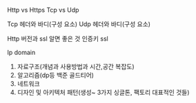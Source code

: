 Http vs Https
Tcp vs Udp 

Tcp 헤더와 바디(구성 요소)
Udp 헤더와 바디(구성 요소)

Http 버전과 ssl
알면 좋은 것 인증키 ssl

Ip domain 

1. 자료구조(개념과 사용방법과 시간,공간 복잡도)
2. 알고리즘(dp등 백준 골드티어)
3. 네트워크
4. 디자인 및 아키텍처 패턴(생성~ 3가지 싱글톤, 팩토리 대표적인 것들)